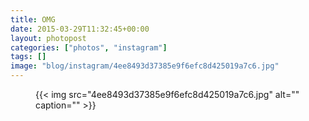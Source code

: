 ```yaml
---
title: OMG
date: 2015-03-29T11:32:45+00:00
layout: photopost
categories: ["photos", "instagram"]
tags: []
image: "blog/instagram/4ee8493d37385e9f6efc8d425019a7c6.jpg"
---
```


<figure class="photo photo--square">
  {{< img src="4ee8493d37385e9f6efc8d425019a7c6.jpg" alt="" caption="" >}}

</figure>


